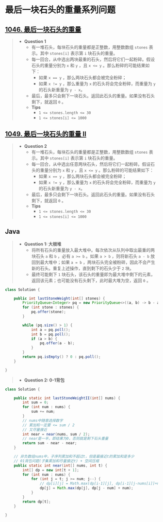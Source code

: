 # 最后一块石头的重量系列问题

## [1046. 最后一块石头的重量](https://leetcode.cn/problems/last-stone-weight/)

> - **Question 1**
>   - 有一堆石头，每块石头的重量都是正整数，用整数数组 `stones` 表示。其中 `stones[i]` 表示第 `i` 块石头的重量。
>   - 每一回合，从中选出两块最重的石头，然后将它们一起粉碎。假设石头的重量分别为 `x` 和 `y` ，且 `x <= y` 。那么粉碎的可能结果如下：
>     - 如果 `x == y` ，那么两块石头都会被完全粉碎；
>     - 如果 `x != y` ，那么重量为 `x` 的石头将会完全粉碎，而重量为 `y` 的石头新重量为 `y - x`。
>   - 最后，最多只会剩下一块石头。返回此石头的重量。如果没有石头剩下，就返回 `0` 。
>   - **Tips**
>     - `1 <= stones.length <= 30`
>     - `1 <= stones[i] <= 1000`

## [1049. 最后一块石头的重量 II](https://leetcode.cn/problems/last-stone-weight-ii/)

> - **Question 2**
>   - 有一堆石头，每块石头的重量都是正整数，用整数数组 `stones` 表示。其中 `stones[i]` 表示第 `i` 块石头的重量。
>   - 每一回合，从中选出任意两块石头，然后将它们一起粉碎。假设石头的重量分别为 `x` 和 `y` ，且 `x <= y` 。那么粉碎的可能结果如下：
>     - 如果 `x == y` ，那么两块石头都会被完全粉碎；
>     - 如果 `x != y` ，那么重量为 `x` 的石头将会完全粉碎，而重量为 `y` 的石头新重量为 `y - x`。
>   - 最后，最多只会剩下一块石头。返回此石头的重量。如果没有石头剩下，就返回 `0` 。
>   - **Tips**
>     - `1 <= stones.length <= 30`
>     - `1 <= stones[i] <= 1000`

## Java

> - **Question 1: 大根堆**
>   - 将所有石头的重量放入最大堆中。每次依次从队列中取出最重的两块石头 `a` 和 `b` ，必有 `a >= b` 。如果 `a > b` ，则将新石头 `a - b` 放回到最大堆中；如果 `a = b` ，两块石头完全被粉碎，因此不会产生新的石头。重复上述操作，直到剩下的石头少于 `2` 块。
>   - 最终可能剩下 `1` 块石头，该石头的重量即为最大堆中剩下的元素，返回该元素；也可能没有石头剩下，此时最大堆为空，返回 `0` 。

```java
class Solution {

    public int lastStoneWeight(int[] stones) {
        PriorityQueue<Integer> pq = new PriorityQueue<>((a, b) -> b - a);
        for (int stone : stones) {
            pq.offer(stone);
        }

        while (pq.size() > 1) {
            int a = pq.poll();
            int b = pq.poll();
            if (a > b) {
                pq.offer(a - b);
            }
        }
        return pq.isEmpty() ? 0 : pq.poll();
    }

}
```

> - **Question 2: 0-1背包**

```java
class Solution {

    public static int lastStoneWeightII(int[] nums) {
        int sum = 0;
        for (int num : nums) {
            sum += num;
        }
        // nums中随意选择数字
        // 累加和一定要 <= sum / 2
        // 又尽量接近
        int near = near(nums, sum / 2);
        // near是一半，即结果为0，否则就是剩下石头重量
        return sum - near - near;
    }

    // 非负数组nums中，子序列累加和不超过t，但是最接近t的累加和是多少
    // 01背包问题(子集累加和尽量接近t) + 空间压缩
    public static int near(int[] nums, int t) {
        int[] dp = new int[t + 1];
        for (int num : nums) {
            for (int j = t; j >= num; j--) {
                // dp[i][j] = Math.max(dp[i-1][j], dp[i-1][j-nums[i]]+nums[i])
                dp[j] = Math.max(dp[j], dp[j - num] + num);
            }
        }
        return dp[t];
    }

}
```

